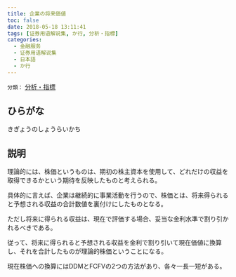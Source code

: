 ```yaml
---
title: 企業の将来価値
toc: false
date: 2018-05-18 13:11:41
tags: [证券用语解说集, か行, 分析・指標]
categories:
  - 金融服务
  - 证券用语解说集
  - 日本語
  - か行
---
```


`分類：` [分析・指標](/tags/分析・指標/)

## ひらがな

きぎょうのしょうらいかち

## 説明

理論的には、株価というものは、期初の株主資本を使用して、どれだけの収益を取得できるかという期待を反映したものと考えられる。

具体的に言えば、企業は継続的に事業活動を行うので、株価とは、将来得られると予想される収益の合計数値を裏付けにしたものとなる。

ただし将来に得られる収益は、現在で評価する場合、妥当な金利水準で割り引かれるべきである。

従って、将来に得られると予想される収益を金利で割り引いて現在価値に換算し、それを合計したものが理論的株価ということになる。

現在株価への換算にはDDMとFCFVの2つの方法があり、各々一長一短がある。

